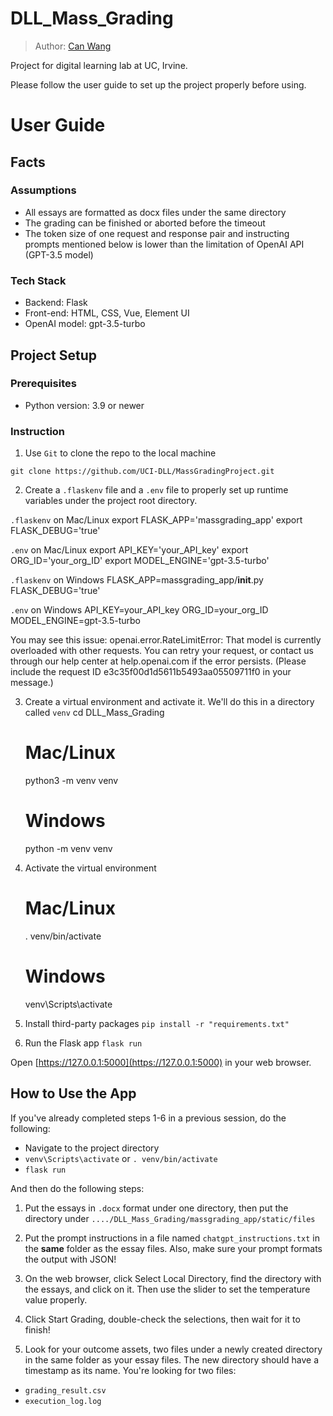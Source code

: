 # DLL_Mass_Grading
> Author: [Can Wang](mailto:canw7@uci.edu)

Project for digital learning lab at UC, Irvine. 

Please follow the user guide to set up the project properly before using.

# User Guide

## Facts

### Assumptions
 - All essays are formatted as docx files under the same directory
 - The grading can be finished or aborted before the timeout
 - The token size of one request and response pair and instructing prompts mentioned below is lower than the limitation of OpenAI API (GPT-3.5 model)

### Tech Stack
 - Backend: Flask
 - Front-end: HTML, CSS, Vue, Element UI
 - OpenAI model: gpt-3.5-turbo

## Project Setup

### Prerequisites
 - Python version: 3.9 or newer

### Instruction
1. Use `Git` to clone the repo to the local machine

`git clone https://github.com/UCI-DLL/MassGradingProject.git`

2. Create a `.flaskenv` file and a `.env` file to properly set up runtime variables under the project root directory.

`.flaskenv` on Mac/Linux
    export FLASK_APP='massgrading_app'
    export FLASK_DEBUG='true'

`.env` on Mac/Linux
    export API_KEY='your_API_key'
    export ORG_ID='your_org_ID'
    export MODEL_ENGINE='gpt-3.5-turbo'


`.flaskenv` on Windows
    FLASK_APP=massgrading_app/__init__.py
    FLASK_DEBUG='true'

`.env` on Windows
    API_KEY=your_API_key
    ORG_ID=your_org_ID
    MODEL_ENGINE=gpt-3.5-turbo

You may see this issue:
    openai.error.RateLimitError: That model is currently overloaded with other requests. You can retry your request, or contact us through our help center at help.openai.com if the error persists. (Please include the request ID e3c35f00d1d5611b5493aa05509711f0 in your message.)

3. Create a virtual environment and activate it. We'll do this in a directory called `venv`
    cd DLL_Mass_Grading

    # Mac/Linux
    python3 -m venv venv

    # Windows
    python -m venv venv

4. Activate the virtual environment
    # Mac/Linux
    . venv/bin/activate

    # Windows
    venv\Scripts\activate

5. Install third-party packages
`pip install -r "requirements.txt"`

6. Run the Flask app
`flask run`

Open [https://127.0.0.1:5000](https://127.0.0.1:5000) in your web browser.

## How to Use the App

If you've already completed steps 1-6 in a previous session, do the following:

- Navigate to the project directory
- `venv\Scripts\activate` or `. venv/bin/activate`
- `flask run`

And then do the following steps:

1. Put the essays in `.docx` format under one directory, then put the directory under `..../DLL_Mass_Grading/massgrading_app/static/files`

2. Put the prompt instructions in a file named `chatgpt_instructions.txt` in the **same** folder as the essay files. Also, make sure your prompt formats the output with JSON!

3. On the web browser, click Select Local Directory, find the directory with the essays, and click on it. Then use the slider to set the temperature value properly.

4. Click Start Grading, double-check the selections, then wait for it to finish!

5. Look for your outcome assets, two files under a newly created directory in the same folder as your essay files. The new directory should have a timestamp as its name. You're looking for two files:
 - `grading_result.csv`
 - `execution_log.log`